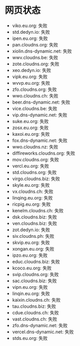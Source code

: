 # 网页状态
- viko.eu.org: 失败
- std.dedyn.io: 失败
- ipen.eu.org: 失败
- pan.cloudns.org: 失败
- xiolin.dns-dynamic.net: 失败
- wwv.cloudns.be: 失败
- zote.cloudns.org: 失败
- xeo.dedyn.io: 失败
- vipk.eu.org: 失败
- wvvp.eu.org: 失败
- zfo.cloudns.org: 失败
- wwo.cloudns.ch: 失败
- beer.dns-dynamic.net: 失败
- vice.cloudns.be: 失败
- vip.dns-dynamic.net: 失败
- suke.eu.org: 失败
- zosx.eu.org: 失败
- kaxoi.eu.org: 失败
- fox.dns-dynamic.net: 失败
- wwo.cloudns.nz: 失败
- diffireworks.cloudns.org: 失败
- mov.cloudns.org: 失败
- vercl.eu.org: 失败
- std.cloudns.org: 失败
- virgo.cloudns.biz: 失败
- skyle.eu.org: 失败
- vx.cloudns.ch: 失败
- linqing.eu.org: 失败
- ricpig.eu.org: 失败
- kenelm.cloudns.ch: 失败
- dsk.cloudns.biz: 失败
- ven.cloudns.biz: 失败
- zot.dedyn.io: 失败
- siv.cloudns.ph: 失败
- skvip.eu.org: 失败
- xongan.eu.org: 失败
- ipzo.eu.org: 失败
- educ.cloudns.biz: 失败
- kcoco.eu.org: 失败
- svip.cloudns.org: 失败
- sac.cloudns.biz: 失败
- vipn.eu.org: 失败
- linqin.eu.org: 失败
- kaixin.cloudns.ch: 失败
- tau.cloudns.biz: 失败
- cdue.cloudns.ch: 失败
- vast.cloudns.ch: 失败
- zfo.dns-dynamic.net: 失败
- vercel.dns-dynamic.net: 失败
- stds.eu.org: 失败
